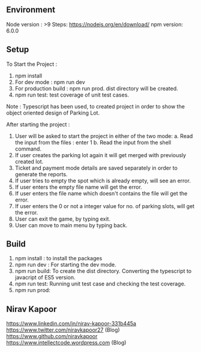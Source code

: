 ## Environment

Node version : >9
Steps: https://nodejs.org/en/download/
npm version: 6.0.0

## Setup

To Start the Project :
1. npm install
2. For dev mode : npm run dev
3. For production build : npm run prod. dist directory will be created.
4. npm run test: test coverage of unit test cases.

Note : Typescript has been used, to created project in order to show the object oriented design of Parking Lot.

After starting the project :

1. User will be asked to start the project in either of the two mode:
    a. Read the input from the files : enter 1
    b. Read the input from the shell command.
2. If user creates the parking lot again it will get merged with previously created lot.
3. Ticket and payment mode details are saved separately in order to generate the reports.
4. If user tries to empty the spot which is already empty, will see an error.
5. If user enters the empty file name will get the error.
6. If user enters the file name which doesn't contains the file will get the error.
7. If user enters the 0 or not a integer value for no. of parking slots, will get the error.
8. User can exit the game, by typing exit.
9. User can move to main menu by typing back.

## Build

1. npm install : to install the packages
2. npm run dev : For starting the dev mode.
3. npm run build: To create the dist directory. Converting the typescript to javacript of ES5 version.
4. npm run test: Running unit test case and checking the test coverage.
4. npm run prod:

## Nirav Kapoor

https://www.linkedin.com/in/nirav-kapoor-331b445a
https://www.twitter.com/niravkapoor27  (Blog)
https://www.github.com/niravkapoor 
https://www.intellectcode.wordpress.com  (Blog)